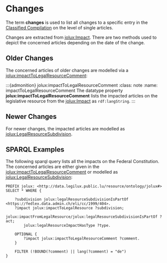 # Changes

The term **changes** is used to list all changes to a specific entry in the [Classified Compilation](classified_compilation.md) on the level of single articles.

Changes are extracted from [jolux:Impact](#Impact). There are two methods used to depict the concerned articles depending on the date of the change.

## Older Changes

The concerned articles of older changes are modelled via a [jolux:impactToLegalResourceComment](#impactToLegalResourceComment):

:::{admonition} jolux:impactToLegalResourceComment
:class: note
:name: impactToLegalResourceComment
The datatype property **jolux:impactToLegalResourceComment** lists the impacted articles on the legislative resource from the [jolux:Impact](#Impact) as `rdf:langString`.
:::

## Newer Changes

For newer changes, the impacted articles are modelled as [jolux:LegalResourceSubdivision](#LegalResourceSubdivision).

## SPARQL Examples

The following sparql query lists all the impacts on the Federal Constitution. The concerned articles are either given in the [jolux:impactToLegalResourceComment](#impactToLegalResourceComment) or modelled as [jolux:LegalResourceSubdivision](#LegalResourceSubdivision):

```sparql
PREFIX jolux: <http://data.legilux.public.lu/resource/ontology/jolux#>
SELECT * WHERE {

    ?subdivision jolux:legalResourceSubdivisionIsPartOf <https://fedlex.data.admin.ch/eli/cc/1999/404>.
    ?impact jolux:impactToLegalResource ?subdivision;
        jolux:impactFromLegalResource/jolux:legalResourceSubdivisionIsPartOf ?act;
        jolux:legalResourceImpactHasType ?type.
  
    OPTIONAL {
        ?impact jolux:impactToLegalResourceComment ?comment.
    }
    
    FILTER (!BOUND(?comment) || lang(?comment) = "de")
}
```
